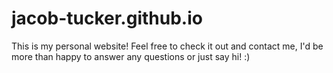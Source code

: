 # jacob-tucker.github.io
This is my personal website! Feel free to check it out and contact me, I'd be more than happy to answer any questions or just say hi! :)

